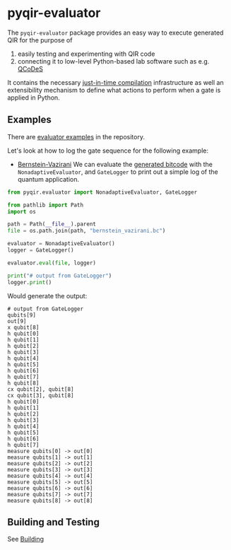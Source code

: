# pyqir-evaluator

The `pyqir-evaluator` package provides an easy way to execute generated QIR for the
purpose of

1. easily testing and experimenting with QIR code
2. connecting it to low-level Python-based lab software such as e.g.
   [QCoDeS](https://qcodes.github.io/Qcodes/examples/15_minutes_to_QCoDeS.html#Introduction)

It contains the necessary [just-in-time
compilation](https://en.wikipedia.org/wiki/Just-in-time_compilation)
infrastructure as well an extensibility mechanism to define what actions to
perform when a gate is applied in Python.

## Examples

There are [evaluator
examples](https://github.com/qir-alliance/pyqir/tree/main/examples/evaluator) in the
repository.

Let's look at how to log the gate sequence for the following example:

- [Bernstein-Vazirani](https://github.com/qir-alliance/pyqir/tree/main/examples/evaluator/bernstein_vazirani.py)
  We can evaluate the [generated
  bitcode](https://github.com/qir-alliance/pyqir/tree/main/examples/evaluator/bernstein_vazirani.bc)
  with the `NonadaptiveEvaluator`, and `GateLogger` to print out a simple log of the
  quantum application.

```python
from pyqir.evaluator import NonadaptiveEvaluator, GateLogger

from pathlib import Path
import os

path = Path(__file__).parent
file = os.path.join(path, "bernstein_vazirani.bc")

evaluator = NonadaptiveEvaluator()
logger = GateLogger()

evaluator.eval(file, logger)

print("# output from GateLogger")
logger.print()
```

Would generate the output:

```text
# output from GateLogger
qubits[9]
out[9]
x qubit[8]
h qubit[0]
h qubit[1]
h qubit[2]
h qubit[3]
h qubit[4]
h qubit[5]
h qubit[6]
h qubit[7]
h qubit[8]
cx qubit[2], qubit[8]
cx qubit[3], qubit[8]
h qubit[0]
h qubit[1]
h qubit[2]
h qubit[3]
h qubit[4]
h qubit[5]
h qubit[6]
h qubit[7]
measure qubits[0] -> out[0]
measure qubits[1] -> out[1]
measure qubits[2] -> out[2]
measure qubits[3] -> out[3]
measure qubits[4] -> out[4]
measure qubits[5] -> out[5]
measure qubits[6] -> out[6]
measure qubits[7] -> out[7]
measure qubits[8] -> out[8]
```

## Building and Testing

See [Building](https://qir-alliance.github.io/pyqir/development-guide/building.html)
